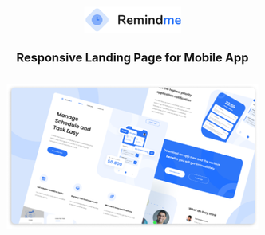 # <p align="center"><img src="./images/logo.svg" height="52"/></p><p align="center"><sup>Responsive Landing Page for Mobile App</sup><p>
<img src="./images/remindme-thumbnail.png"/>